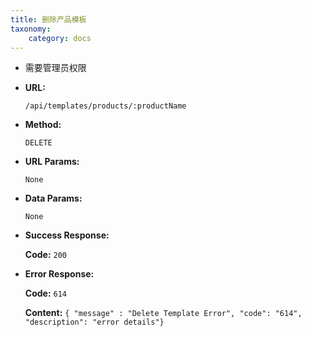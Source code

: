 ```yaml
---
title: 删除产品模板
taxonomy:
    category: docs
---
```


- 需要管理员权限

* **URL:**

    `/api/templates/products/:productName`

* **Method:**

    `DELETE`

* **URL Params:**

    `None`

* **Data Params:**

    `None`

* **Success Response:**

	**Code:** `200`

* **Error Response:**

	**Code:** `614`
  	
  	**Content:** `{ "message" : "Delete Template Error", "code": "614", "description": "error details"}`